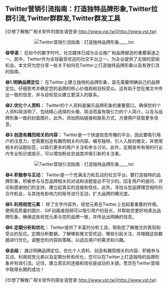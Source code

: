 ## **Twitter营销引流指南：打造独特品牌形象,Twitter拉群引流,Twitter群群发,Twitter群发工具**

[😍想了解推广相关软件的朋友请登录 http://www.vst.tw](http://www.vst.tw)

 <center><img src="https://vst.tw/MP4/tuiguang/png/8.png" alt="Twitter营销引流指南：打造独特品牌形象____.txt"></center>

**😄导语：**
在如今的数字时代，社交媒体已成为企业推广和品牌塑造的重要渠道之一。其中，Twitter作为全球最受欢迎的社交平台之一，为企业提供了无限的营销机会。本文将为您分享一些关于如何在Twitter上打造独特品牌形象以及有效引流的指南。

**😄1.明确品牌定位：**
在Twitter上建立独特的品牌形象，首先需要明确自己的品牌定位。仔细思考并确定您的品牌的核心价值观和目标受众。这有助于您在推文中传达一致的信息，并与目标受众建立更深入的联系。

**😄2.优化个人资料：**
Twitter的个人资料是展示品牌形象的重要窗口。确保您的个人资料简洁明了，包括精心选择的头像、简洁而富有吸引力的个人简介，以及与品牌形象一致的封面图片。此外，添加网站链接和联系方式，方便用户获取更多信息。

**😄3.创造有趣而相关的内容：**
Twitter是一个快速信息传播的平台，因此要吸引用户的注意力，您需要创造有趣而相关的内容。编写独特、引人入胜的推文，并使用相关的话题标签，以吸引更多的用户关注和参与讨论。此外，定期发布有用的行业内专业知识或提示，可以增加粉丝忠诚度并吸引新的关注者。

 <center><img src="https://vst.tw/MP4/tuiguang/png/3.png" alt="Twitter营销引流指南：打造独特品牌形象____.txt"></center>

**😄4.积极参与互动：**
Twitter是一个充满活力和互动的社交平台。要打造独特的品牌形象，积极参与与您品牌相关的对话和话题是必不可少的。回复用户的提问、评论和感谢他们的支持，建立起真实的连接和信任。此外，寻找与您品牌理念相符的合作机会，与其他有影响力的账号进行互动，扩大品牌的曝光度。

**😄5.利用视觉元素：**
除了文字内容外，视觉元素在Twitter上也起着重要的作用。使用高质量的图片、GIF动画或视频可以吸引用户的目光，并帮助您更好地表达品牌形象。确保这些视觉元素与您的品牌一致，并传达出明确的信息。

**😄6.定期分析和优化：**
Twitter提供了丰富的分析工具，帮助您了解推文的表现和受众的反应。定期分析数据，了解哪些推文受欢迎，哪些引起关注，并根据这些数据进行优化。调整您的内容和策略，以适应用户的需求和兴趣。

**😄总结：**
通过明确品牌定位、优化个人资料、创造有趣而相关的内容、积极参与互动、利用视觉元素以及定期分析和优化，您可以在Twitter上打造独特的品牌形象并有效引流。记住，建立真实的连接和信任是成功的关键。愿您在Twitter营销中取得长期的成功！

[😍想了解推广相关软件的朋友请登录 http://www.vst.tw](http://www.vst.tw)



